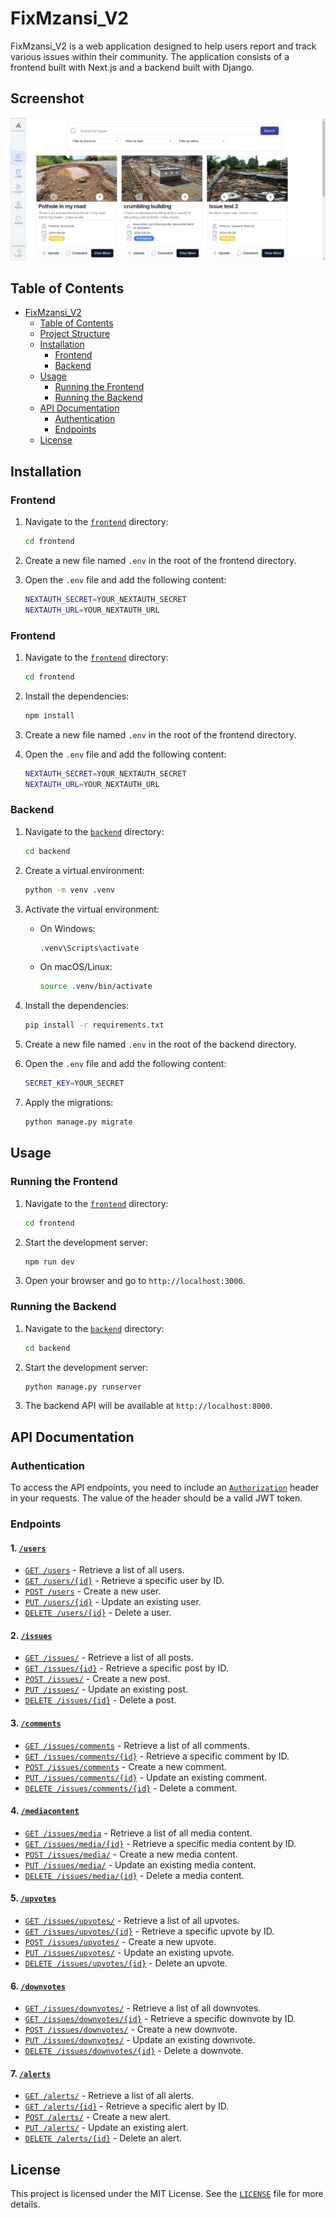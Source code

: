 # FixMzansi_V2

FixMzansi_V2 is a web application designed to help users report and track various issues within their community. The application consists of a frontend built with Next.js and a backend built with Django.

## Screenshot
![FixMzansi Screenshot](./FixMzansi.png)

## Table of Contents

- [FixMzansi_V2](#fixmzansi_v2)
  - [Table of Contents](#table-of-contents)
  - [Project Structure](#project-structure)
  - [Installation](#installation)
    - [Frontend](#frontend)
    - [Backend](#backend)
  - [Usage](#usage)
    - [Running the Frontend](#running-the-frontend)
    - [Running the Backend](#running-the-backend)
  - [API Documentation](#api-documentation)
    - [Authentication](#authentication)
    - [Endpoints](#endpoints)
  - [License](#license)


## Installation


### Frontend

1. Navigate to the [`frontend`]("/frontend") directory:
    ```sh
    cd frontend
    ```

2. Create a new file named `.env` in the root of the frontend directory.

3. Open the `.env` file and add the following content:
    ```sh
    NEXTAUTH_SECRET=YOUR_NEXTAUTH_SECRET
    NEXTAUTH_URL=YOUR_NEXTAUTH_URL

### Frontend

1. Navigate to the [`frontend`]("/frontend") directory:
    ```sh
    cd frontend
    ```

2. Install the dependencies:
    ```sh
    npm install
    ```

3. Create a new file named `.env` in the root of the frontend directory.

4. Open the `.env` file and add the following content:
    ```sh
    NEXTAUTH_SECRET=YOUR_NEXTAUTH_SECRET
    NEXTAUTH_URL=YOUR_NEXTAUTH_URL
    ```

### Backend

1. Navigate to the [`backend`]("/backend") directory:
    ```sh
    cd backend
    ```

2. Create a virtual environment:
    ```sh
    python -m venv .venv
    ```

3. Activate the virtual environment:
    - On Windows:
        ```sh
        .venv\Scripts\activate
        ```
    - On macOS/Linux:
        ```sh
        source .venv/bin/activate
        ```

4. Install the dependencies:
    ```sh
    pip install -r requirements.txt
    ```

5. Create a new file named `.env` in the root of the backend directory.

6. Open the `.env` file and add the following content:
    ```sh
    SECRET_KEY=YOUR_SECRET
    ```

7. Apply the migrations:
    ```sh
    python manage.py migrate
    ```

## Usage

### Running the Frontend

1. Navigate to the [`frontend`]() directory:
    ```sh
    cd frontend
    ```

2. Start the development server:
    ```sh
    npm run dev
    ```

3. Open your browser and go to `http://localhost:3000`.

### Running the Backend

1. Navigate to the [`backend`]() directory:
    ```sh
    cd backend
    ```

2. Start the development server:
    ```sh
    python manage.py runserver
    ```

3. The backend API will be available at `http://localhost:8000`.

## API Documentation

### Authentication

To access the API endpoints, you need to include an [`Authorization`]() header in your requests. The value of the header should be a valid JWT token.

### Endpoints

#### 1. [`/users`]()

- [`GET /users`]() - Retrieve a list of all users.
- [`GET /users/{id}`]() - Retrieve a specific user by ID.
- [`POST /users`]() - Create a new user.
- [`PUT /users/{id}`]() - Update an existing user.
- [`DELETE /users/{id}`]() - Delete a user.

#### 2. [`/issues`]()

- [`GET /issues/`]() - Retrieve a list of all posts.
- [`GET /issues/{id}`]() - Retrieve a specific post by ID.
- [`POST /issues/`]() - Create a new post.
- [`PUT /issues/`]() - Update an existing post.
- [`DELETE /issues/{id}`]() - Delete a post.

#### 3. [`/comments`]()

- [`GET /issues/comments`]() - Retrieve a list of all comments.
- [`GET /issues/comments/{id}`]() - Retrieve a specific comment by ID.
- [`POST /issues/comments`]() - Create a new comment.
- [`PUT /issues/comments/{id}`]() - Update an existing comment.
- [`DELETE /issues/comments/{id}`]() - Delete a comment.

#### 4. [`/mediacontent`]()

- [`GET /issues/media`]() - Retrieve a list of all media content.
- [`GET /issues/media/{id}`]() - Retrieve a specific media content by ID.
- [`POST /issues/media/`]() - Create a new media content.
- [`PUT /issues/media/`]() - Update an existing media content.
- [`DELETE /issues/media/{id}`]() - Delete a media content.

#### 5. [`/upvotes`]()

- [`GET /issues/upvotes/`]() - Retrieve a list of all upvotes.
- [`GET /issues/upvotes/{id}`]() - Retrieve a specific upvote by ID.
- [`POST /issues/upvotes/`]() - Create a new upvote.
- [`PUT /issues/upvotes/`]() - Update an existing upvote.
- [`DELETE /issues/upvotes/{id}`]() - Delete an upvote.

#### 6. [`/downvotes`]()

- [`GET /issues/downvotes/`]() - Retrieve a list of all downvotes.
- [`GET /issues/downvotes/{id}`]() - Retrieve a specific downvote by ID.
- [`POST /issues/downvotes/`]() - Create a new downvote.
- [`PUT /issues/downvotes/`]() - Update an existing downvote.
- [`DELETE /issues/downvotes/{id}`]() - Delete a downvote.

#### 7. [`/alerts`]()

- [`GET /alerts/`]() - Retrieve a list of all alerts.
- [`GET /alerts/{id}`]() - Retrieve a specific alert by ID.
- [`POST /alerts/`]() - Create a new alert.
- [`PUT /alerts/`]() - Update an existing alert.
- [`DELETE /alerts/{id}`]() - Delete an alert.

## License

This project is licensed under the MIT License. See the [`LICENSE`]("/LICENSE") file for more details.
